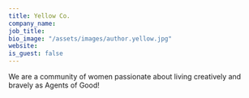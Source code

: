 ```yaml
---
title: Yellow Co.
company_name:
job_title:
bio_image: "/assets/images/author.yellow.jpg"
website:
is_guest: false
---
```


We are a community of women passionate about living creatively and bravely as
Agents of Good!
